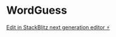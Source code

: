# WordGuess

[Edit in StackBlitz next generation editor ⚡️](https://stackblitz.com/~/github.com/MrKoonLWSD/WordGuess)